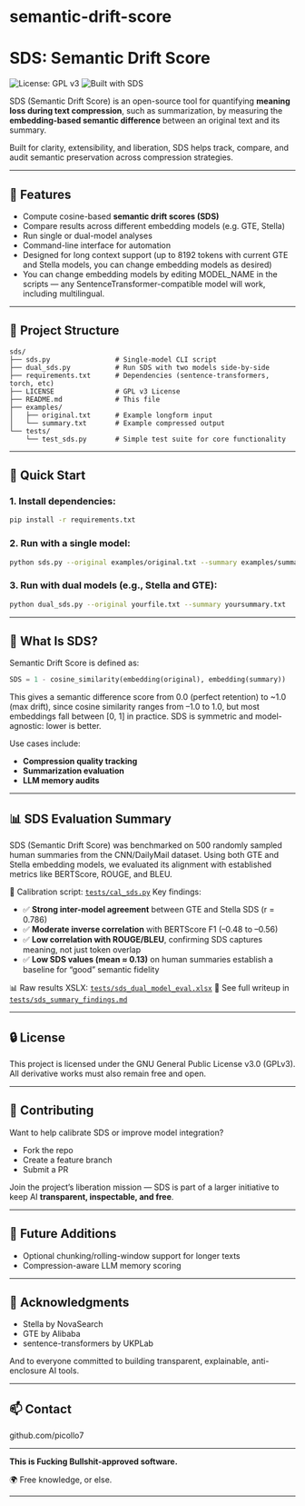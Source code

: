 # semantic-drift-score
# SDS: Semantic Drift Score
![License: GPL v3](https://img.shields.io/badge/License-GPLv3-blue.svg)
![Built with SDS](https://img.shields.io/badge/Built%20With-Semantic%20Drift%20Score-ff69b4)


SDS (Semantic Drift Score) is an open-source tool for quantifying **meaning loss during text compression**, such as summarization, by measuring the **embedding-based semantic difference** between an original text and its summary.

Built for clarity, extensibility, and liberation, SDS helps track, compare, and audit semantic preservation across compression strategies.

---

## 🔧 Features
- Compute cosine-based **semantic drift scores (SDS)**
- Compare results across different embedding models (e.g. GTE, Stella)
- Run single or dual-model analyses
- Command-line interface for automation
- Designed for long context support (up to 8192 tokens with current GTE and Stella models, you can change embedding models as desired)
- You can change embedding models by editing MODEL_NAME in the scripts — any SentenceTransformer-compatible model will work, including multilingual.

---

## 📁 Project Structure

```text
sds/
├── sds.py                # Single-model CLI script
├── dual_sds.py           # Run SDS with two models side-by-side
├── requirements.txt      # Dependencies (sentence-transformers, torch, etc)
├── LICENSE               # GPL v3 License
├── README.md             # This file
├── examples/
│   ├── original.txt      # Example longform input
│   └── summary.txt       # Example compressed output
└── tests/
    └── test_sds.py       # Simple test suite for core functionality
```

---

## 🚀 Quick Start

### 1. Install dependencies:
```bash
pip install -r requirements.txt
```

### 2. Run with a single model:
```bash
python sds.py --original examples/original.txt --summary examples/summary.txt
```

### 3. Run with dual models (e.g., Stella and GTE):
```bash
python dual_sds.py --original yourfile.txt --summary yoursummary.txt
```

---

## 📐 What Is SDS?

Semantic Drift Score is defined as:

```python
SDS = 1 - cosine_similarity(embedding(original), embedding(summary))
```

This gives a semantic difference score from 0.0 (perfect retention) to ~1.0 (max drift), since cosine similarity ranges from –1.0 to 1.0, but most embeddings fall between [0, 1] in practice. SDS is symmetric and model-agnostic: lower is better.

Use cases include:
- **Compression quality tracking**
- **Summarization evaluation**
- **LLM memory audits**

---

## 📊 SDS Evaluation Summary

SDS (Semantic Drift Score) was benchmarked on 500 randomly sampled human summaries from the CNN/DailyMail dataset. Using both GTE and Stella embedding models, we evaluated its alignment with established metrics like BERTScore, ROUGE, and BLEU.

🧪 Calibration script: [`tests/cal_sds.py`](tests/cal_sds.py)
Key findings:
- ✅ **Strong inter-model agreement** between GTE and Stella SDS (r = 0.786)
- ✅ **Moderate inverse correlation** with BERTScore F1 (–0.48 to –0.56)
- ✅ **Low correlation with ROUGE/BLEU**, confirming SDS captures meaning, not just token overlap
- ✅ **Low SDS values (mean ≈ 0.13)** on human summaries establish a baseline for “good” semantic fidelity

📊 Raw results XSLX: [`tests/sds_dual_model_eval.xlsx`](tests/sds_dual_model_eval.xlsx)
📄 See full writeup in [`tests/sds_summary_findings.md`](tests/sds_summary_findings.md)

---

## 🔒 License

This project is licensed under the GNU General Public License v3.0 (GPLv3). 
All derivative works must also remain free and open.

---

## 🌱 Contributing

Want to help calibrate SDS or improve model integration?
- Fork the repo
- Create a feature branch
- Submit a PR

Join the project’s liberation mission — SDS is part of a larger initiative to keep AI **transparent, inspectable, and free**.

---

## 🧪 Future Additions
- Optional chunking/rolling-window support for longer texts
- Compression-aware LLM memory scoring

---

## 🙏 Acknowledgments
- Stella by NovaSearch
- GTE by Alibaba
- sentence-transformers by UKPLab

And to everyone committed to building transparent, explainable, anti-enclosure AI tools.

---

## 📫 Contact
github.com/picollo7

---

**This is Fucking Bullshit-approved software.**

🌍 Free knowledge, or else.

---
